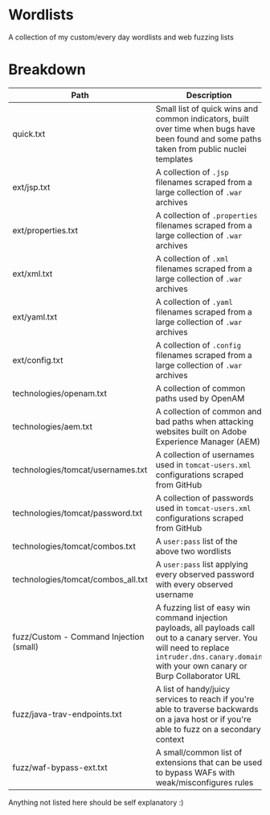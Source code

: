 # Wordlists
A collection of my custom/every day wordlists and web fuzzing lists

# Breakdown

| Path | Description | Count | 
| ---- | ----------- | ----- |
| quick.txt | Small list of quick wins and common indicators, built over time when bugs have been found and some paths taken from public nuclei templates | 1,507 |
| ext/jsp.txt | A collection of `.jsp` filenames scraped from a large collection of `.war` archives | 13,350 |
| ext/properties.txt | A collection of `.properties` filenames scraped from a large collection of `.war` archives | 5030 |
| ext/xml.txt | A collection of `.xml` filenames scraped from a large collection of `.war` archives | 33,240 |
| ext/yaml.txt | A collection of `.yaml` filenames scraped from a large collection of `.war` archives | 17 |
| ext/config.txt | A collection of `.config` filenames scraped from a large collection of `.war` archives | 23 |
| technologies/openam.txt | A collection of common paths used by OpenAM | 500 | 
| technologies/aem.txt | A collection of common and bad paths when attacking websites built on Adobe Experience Manager (AEM) | 543 | 
| technologies/tomcat/usernames.txt | A collection of usernames used in `tomcat-users.xml` configurations scraped from GitHub | 95 |
| technologies/tomcat/password.txt | A collection of passwords used in `tomcat-users.xml` configurations scraped from GitHub | 63 |
| technologies/tomcat/combos.txt | A `user:pass` list of the above two wordlists | 159 |
| technologies/tomcat/combos_all.txt | A `user:pass` list applying every observed password with every observed username | 6,048 |
| fuzz/Custom - Command Injection (small) | A fuzzing list of easy win command injection payloads, all payloads call out to a canary server. You will need to replace `intruder.dns.canary.domain` with your own canary or Burp Collaborator URL | 66 |
| fuzz/java-trav-endpoints.txt | A list of handy/juicy services to reach if you're able to traverse backwards on a java host or if you're able to fuzz on a secondary context | 71 | 
| fuzz/waf-bypass-ext.txt | A small/common list of extensions that can be used to bypass WAFs with weak/misconfigures rules | 12 |

Anything not listed here should be self explanatory :)
